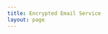 ```yaml
---
title: Encrypted Email Service
layout: page
---
```


<script setup>
  import ComingSoon from '../components/ComingSoon.vue'
</script>

<ComingSoon :title="$frontmatter.title"/>
